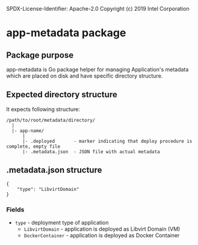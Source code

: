 SPDX-License-Identifier: Apache-2.0
Copyright (c) 2019 Intel Corporation

# app-metadata package
## Package purpose
app-metadata is Go package helper for managing Application's metadata
which are placed on disk and have specific directory structure.

## Expected directory structure
It expects following structure:

```
/path/to/root/metadata/directory/
  |
  |- app-name/
      |
      |- .deployed       - marker indicating that deploy procedure is complete, empty file
      |- .metadata.json  - JSON file with actual metadata
```

## .metadata.json structure

```
{
    "type": "LibvirtDomain"
}
```

### Fields
* `type` - deployment type of application
    * `LibvirtDomain` - application is deployed as Libvirt Domain (VM)
    * `DockerContainer` - application is deployed as Docker Container

